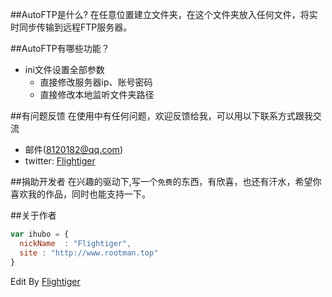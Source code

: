 ##AutoFTP是什么?
在任意位置建立文件夹，在这个文件夹放入任何文件，将实时同步传输到远程FTP服务器。

##AutoFTP有哪些功能？

* ini文件设置全部参数
    *  直接修改服务器ip、账号密码
    *  直接修改本地监听文件夹路径
  

##有问题反馈
在使用中有任何问题，欢迎反馈给我，可以用以下联系方式跟我交流

* 邮件(8120182@qq.com)
* twitter: [Flightiger](http://twitter.com/kevinzyc)

##捐助开发者
在兴趣的驱动下,写一个`免费`的东西，有欣喜，也还有汗水，希望你喜欢我的作品，同时也能支持一下。

##关于作者

```javascript
var ihubo = {
  nickName  : "Flightiger",
  site : "http://www.rootman.top"
}
```
Edit By [Flightiger](http://www.rootman.top)
